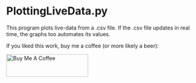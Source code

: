 # PlottingLiveData.py
This program plots live-data from a .csv file. If the .csv file updates in real time, the graphs too automates its values.

If you liked this work, buy me a coffee (or more likely a beer): 

<a href="https://www.buymeacoffee.com/johniyioke" target="_blank"><img src="https://cdn.buymeacoffee.com/buttons/v2/default-yellow.png" alt="Buy Me A Coffee" style="height: 60px !important;width: 217px !important;" ></a>

